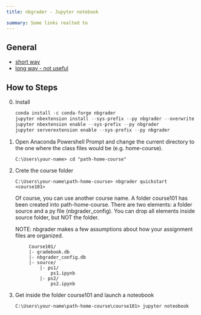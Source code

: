 ```yaml
---
title: nbgrader - Jupyter notebook

summary: Some links realted to
---
```


## General

- [short way](https://www.osc.edu/resources/getting_started/classroom_project_resource_guide/using_nbgrader_for_classroom)
- [long way - not useful](https://nbgrader.readthedocs.io/en/stable/index.html)

## How to  Steps

0. Install 

    ```python
    conda install -c conda-forge nbgrader
    jupyter nbextension install --sys-prefix --py nbgrader --overwrite
    jupyter nbextension enable --sys-prefix --py nbgrader
    jupyter serverextension enable --sys-prefix --py nbgrader
    ```

1. Open Anaconda Powershell Prompt and change the current directory to the one where the class files would be (e.g. home-course).

    ```
    C:\Users\your-name> cd "path-home-course"
    ```

2. Crete the course folder

    ```
    C:\Users\your-name\path-home-course> nbgrader quickstart <course101>
    ```

    Of course, you can use another course name. A folder course101 has been created into path-home-course. There are two elements: a folder source and a py file (nbgrader_config). You can drop all elements inside source folder, but NOT the folder.

    NOTE: nbgrader makes a few assumptions about how your assignment files are organized.  

            Course101/
            |- gradebook.db
            |- nbgrader_config.db
            |- source/
                |- ps1/
                    ps1.ipynb
                |- ps2/
                    ps2.ipynb                    


3. Get inside the folder course101 and launch a noteobook

    ```
    C:\Users\your-name\path-home-course\course101> jupyter noteobook
    ```
    